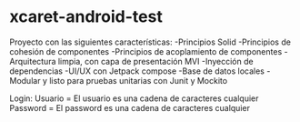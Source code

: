 # xcaret-android-test

Proyecto con las siguientes características:
    -Principios Solid
    -Principios de cohesión de componentes
    -Principios de acoplamiento de componentes
    -Arquitectura limpia, con capa de presentación MVI
    -Inyección de dependencias
    -UI/UX con Jetpack compose
    -Base de datos locales
    -Modular y listo para pruebas unitarias con Junit y Mockito

Login:
    Usuario = El usuario es una cadena de caracteres cualquier 
    Password = El password es una cadena de caracteres cualquier 
